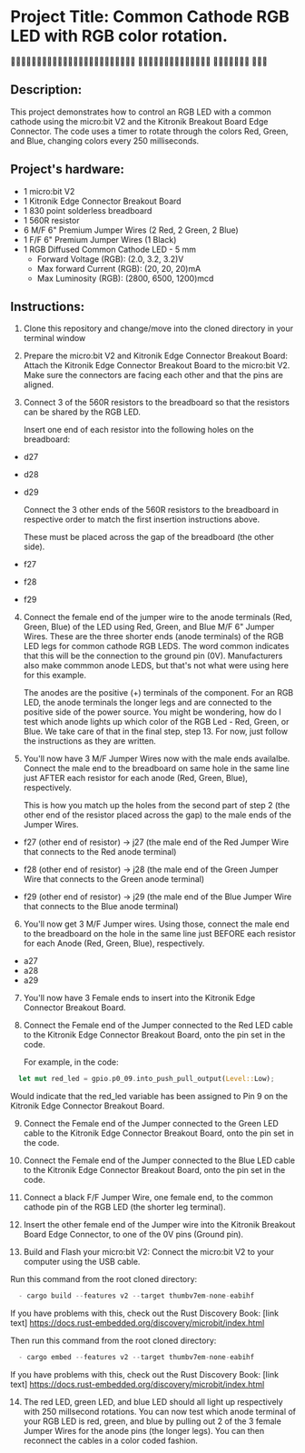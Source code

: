 # Project Title: Common Cathode RGB LED with RGB color rotation.

🚀🚀🚀🚀🚀🚀🚀🚀🚀🚀🚀🚀🚀🚀🚀🚀🚀🚀🚀🚀🚀🚀🚀🚀
🚀🚀🚀🚀🚀🚀🚀🚀🚀🚀🚀🚀🚀🚀
🚀🚀🚀🚀🚀🚀🚀
🚀🚀🚀

## Description:

   This project demonstrates how to control an RGB LED with a common cathode using the micro:bit V2 and the Kitronik Breakout Board Edge Connector. The code uses a timer to rotate through the colors Red, Green, and Blue, changing colors every 250 milliseconds.


## Project's hardware:

- 1 micro:bit V2
- 1 Kitronik Edge Connector Breakout Board
- 1 830 point solderless breadboard
- 1 560R resistor
- 6 M/F 6" Premium Jumper Wires (2 Red, 2 Green, 2 Blue)
- 1 F/F 6" Premium Jumper Wires (1 Black)
- 1 RGB Diffused Common Cathode LED - 5 mm
  - Forward Voltage (RGB): (2.0, 3.2, 3.2)V
  - Max forward Current (RGB): (20, 20, 20)mA
  - Max Luminosity (RGB): (2800, 6500, 1200)mcd

## Instructions:

1. Clone this repository and change/move into the cloned directory in your terminal window

2. Prepare the micro:bit V2 and Kitronik Edge Connector Breakout Board:
Attach the Kitronik Edge Connector Breakout Board to the micro:bit V2. Make sure the connectors are facing each other and that the pins are aligned.

3. Connect 3 of the 560R resistors to the breadboard so that the resistors can be shared by the RGB LED.

   Insert one end of each resistor into the following holes on the breadboard:

- d27
- d28
- d29

   Connect the 3 other ends of the 560R resistors to the breadboard in respective order to match the first insertion instructions above.

   These must be placed across the gap of the breadboard (the other side).

- f27
- f28
- f29

4. Connect the female end of the jumper wire to the anode terminals (Red, Green, Blue) of the LED using Red, Green, and Blue M/F 6" Jumper Wires. These are the three shorter ends (anode terminals) of the RGB LED legs for common cathode RGB LEDS. The word common indicates that this will be the connection to the ground pin (0V). Manufacturers also make commmon anode LEDS, but that's not what were using here for this example. 

   The anodes are the positive (+) terminals of the component. For an RGB LED, the anode terminals the longer legs and are connected to the positive side of the power source. You might be wondering, how do I test which anode lights up which color of the RGB Led - Red, Green, or Blue. We take care of that in the final step, step 13. For now, just follow the instructions as they are written.

5. You'll now have 3 M/F Jumper Wires now with the male ends availalbe. Connect the male end to the breadboard on same hole in the same line just AFTER each resistor for each anode (Red, Green, Blue), respectively.

   This is how you match up the holes from the second part of step 2 (the other end of the resistor placed across the gap) to the male ends of the Jumper Wires.

- f27 (other end of resistor) -> j27 (the male end of the Red Jumper Wire that connects to the Red anode terminal)

- f28 (other end of resistor) -> j28 (the male end of the Green Jumper Wire that connects to the Green anode terminal)

- f29 (other end of resistor) -> j29 (the male end of the Blue Jumper Wire that connects to the Blue anode terminal)

6. You'll now get 3 M/F Jumper wires. Using those, connect the male end to the breadboard on the hole in the same line just BEFORE each resistor for each Anode (Red, Green, Blue), respectively.

- a27
- a28
- a29

7. You'll now have 3 Female ends to insert into the Kitronik Edge Connector Breakout Board. 

8. Connect the Female end of the Jumper connected to the Red LED cable to the Kitronik Edge Connector Breakout Board, onto the pin set in the code.

   For example, in the code:

```rust
  let mut red_led = gpio.p0_09.into_push_pull_output(Level::Low);
```

   Would indicate that the red_led variable has been assigned to Pin 9 on the Kitronik Edge Connector Breakout Board.

9. Connect the Female end of the Jumper connected to the Green LED cable to the Kitronik Edge Connector Breakout Board, onto the pin set in the code.

10. Connect the Female end of the Jumper connected to the Blue LED cable to the Kitronik Edge Connector Breakout Board, onto the pin set in the code.

11. Connect a black F/F Jumper Wire, one female end, to the common cathode pin of the RGB LED (the shorter leg terminal). 

12. Insert the other female end of the Jumper wire into the Kitronik Breakout Board Edge Connector, to one of the 0V pins (Ground pin).

13. Build and Flash your micro:bit V2:
Connect the micro:bit V2 to your computer using the USB cable. 

   Run this command from the root cloned directory:

```rust
  - cargo build --features v2 --target thumbv7em-none-eabihf
```

   If you have problems with this, check out the Rust Discovery Book:
   [link text] https://docs.rust-embedded.org/discovery/microbit/index.html

   Then run this command from the root cloned directory:

```rust
  - cargo embed --features v2 --target thumbv7em-none-eabihf
```

   If you have problems with this, check out the Rust Discovery Book:
   [link text] https://docs.rust-embedded.org/discovery/microbit/index.html

14. The red LED, green LED, and blue LED should all light up respectively with 250 millsecond rotations. You can now test which anode terminal of your RGB LED is red, green, and blue by pulling out 2 of the 3 female Jumper Wires for the anode pins (the longer legs). You can then reconnect the cables in a color coded fashion.